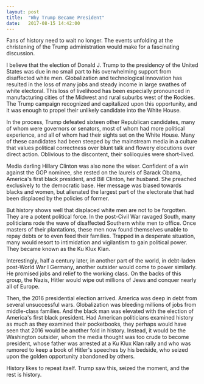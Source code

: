 ```yaml
---
layout: post
title:  "Why Trump Became President"
date:   2017-08-15 14:42:00
---
```


Fans of history need to wait no longer. The events unfolding at the christening of the Trump administration would make for a fascinating discussion.

I believe that the election of Donald J. Trump to the presidency of the United States was due in no small part to his overwhelming support from disaffected white men. Globalization and technological innovation has resulted in the loss of many jobs and steady income in large swathes of white electoral. This loss of livelihood has been especially pronounced in manufacturing cities of the Midwest and rural suburbs west of the Rockies. The Trump campaign recognized and capitalized upon this opportunity, and it was enough to propel their unlikely candidate into the White House.

In the process, Trump defeated sixteen other Republican candidates, many of whom were governors or senators, most of whom had more political experience, and all of whom had their sights set on the White House. Many of these candidates had been steeped by the mainstream media in a culture that values political correctness over blunt talk and flowery elocutions over direct action. Oblivious to the discontent, their soliloquies were short-lived.

Media darling Hillary Clinton was also none the wiser. Confident of a win against the GOP nominee, she rested on the laurels of Barack Obama, America's first black president, and Bill Clinton, her husband. She preached exclusively to the democratic base. Her message was biased towards blacks and women, but alienated the largest part of the electorate that had been displaced by the policies of former.

But history shows well that displaced white men are not to be forgotten. They are a potent political force. In the post-Civil War ravaged South, many politicians rode the wave of disaffected Southern white men to office. Once masters of their plantations, these men now found themselves unable to repay debts or to even feed their families. Trapped in a desperate situation, many would resort to intimidation and vigilantism to gain political power. They became known as the Ku Klux Klan.

Interestingly, half a century later, in another part of the world, in debt-laden post-World War I Germany, another outsider would come to power similarly. He promised jobs and relief to the working class. On the backs of this group, the Nazis, Hitler would wipe out millions of Jews and conquer nearly all of Europe.

Then, the 2016 presidential election arrived. America was deep in debt from several unsuccessful wars. Globalization was bleeding millions of jobs from middle-class families. And the black man was elevated with the election of America's first black president. Had American politicians examined history as much as they examined their pocketbooks, they perhaps would have seen that 2016 would be another fold in history. Instead, it would be the Washington outsider, whom the media thought was too crude to become president, whose father was arrested at a Ku Klux Klan rally and who was rumored to keep a book of Hitler's speeches by his bedside, who seized upon the golden opportunity abandoned by others.

History likes to repeat itself. Trump saw this, seized the moment, and the rest is history.
